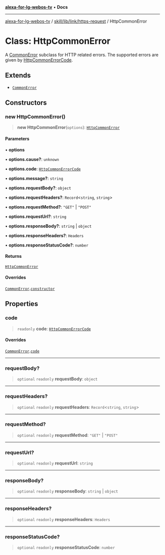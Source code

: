 [**alexa-for-lg-webos-tv**](../../../../../README.md) • **Docs**

***

[alexa-for-lg-webos-tv](../../../../../modules.md) / [skill/lib/link/https-request](../README.md) / HttpCommonError

# Class: HttpCommonError

A [CommonError](../../../../../common/error/classes/CommonError.md) subclass for HTTP related
errors. The supported errors are given by [HttpCommonErrorCode](../type-aliases/HttpCommonErrorCode.md).

## Extends

- [`CommonError`](../../../../../common/error/classes/CommonError.md)

## Constructors

### new HttpCommonError()

> **new HttpCommonError**(`options`): [`HttpCommonError`](HttpCommonError.md)

#### Parameters

• **options**

• **options.cause?**: `unknown`

• **options.code**: [`HttpCommonErrorCode`](../type-aliases/HttpCommonErrorCode.md)

• **options.message?**: `string`

• **options.requestBody?**: `object`

• **options.requestHeaders?**: `Record`\<`string`, `string`\>

• **options.requestMethod?**: `"GET"` \| `"POST"`

• **options.requestUrl?**: `string`

• **options.responseBody?**: `string` \| `object`

• **options.responseHeaders?**: `Headers`

• **options.responseStatusCode?**: `number`

#### Returns

[`HttpCommonError`](HttpCommonError.md)

#### Overrides

[`CommonError`](../../../../../common/error/classes/CommonError.md).[`constructor`](../../../../../common/error/classes/CommonError.md#constructors)

## Properties

### code

> `readonly` **code**: [`HttpCommonErrorCode`](../type-aliases/HttpCommonErrorCode.md)

#### Overrides

[`CommonError`](../../../../../common/error/classes/CommonError.md).[`code`](../../../../../common/error/classes/CommonError.md#code)

***

### requestBody?

> `optional` `readonly` **requestBody**: `object`

***

### requestHeaders?

> `optional` `readonly` **requestHeaders**: `Record`\<`string`, `string`\>

***

### requestMethod?

> `optional` `readonly` **requestMethod**: `"GET"` \| `"POST"`

***

### requestUrl?

> `optional` `readonly` **requestUrl**: `string`

***

### responseBody?

> `optional` `readonly` **responseBody**: `string` \| `object`

***

### responseHeaders?

> `optional` `readonly` **responseHeaders**: `Headers`

***

### responseStatusCode?

> `optional` `readonly` **responseStatusCode**: `number`
